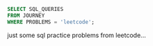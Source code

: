 ```sql
SELECT SQL_QUERIES 
FROM JOURNEY
WHERE PROBLEMS = 'leetcode';
```

just some sql practice problems from leetcode...
